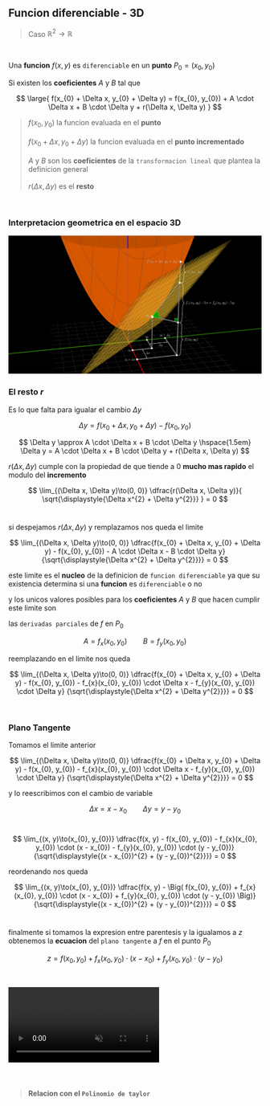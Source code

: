 ## Funcion diferenciable - 3D
> Caso $\mathbb{R}^{2} \to \mathbb{R}$

<br>

Una **funcion** $f(x, y)$ es `diferenciable` en un **punto** $P_{0} = (x_{0}, y_{0})$

Si existen los **coeficientes** $A$ y $B$ tal que

$$
\large{
    f(x_{0} + \Delta x, y_{0} + \Delta y) = f(x_{0}, y_{0}) + A \cdot \Delta x + B \cdot \Delta y  + r(\Delta x, \Delta y)
}
$$

> $f(x_{0}, y_{0})$ la funcion evaluada en el **punto**
> <br><br>
> $f(x_{0} + \Delta x, y_{0} + \Delta y)$ la funcion evaluada en el **punto incrementado**
> <br><br>
> $A$ y $B$ son los **coeficientes** de la `transformacion lineal` que plantea la definicion general
> <br><br>
> $r(\Delta x, \Delta y)$ es el **resto**


<br>

### Interpretacion geometrica en el espacio 3D

![alt](./drawing.png)

### El resto $r$

Es lo que falta para igualar el cambio $\Delta y$

$$
\Delta y =  f(x_{0} + \Delta x, y_{0} + \Delta y) - f(x_{0}, y_{0})
$$

$$
\Delta y \approx A \cdot \Delta x + B \cdot \Delta y    
\hspace{1.5em}
\Delta y = A \cdot \Delta x + B \cdot \Delta y + r(\Delta x, \Delta y) 
$$


$r(\Delta x, \Delta y)$  cumple con la propiedad de que tiende a $0$ **mucho mas rapido** el modulo del **incremento**

$$
\lim_{(\Delta x, \Delta y)\to(0, 0)}
\dfrac{r(\Delta x, \Delta y)}{
    \sqrt{\displaystyle{\Delta x^{2} + \Delta y^{2}}}
} = 0
$$
<br>

si despejamos $r(\Delta x, \Delta y)$ y remplazamos nos queda el limite

$$
\lim_{(\Delta x, \Delta y)\to(0, 0)} \dfrac{f(x_{0} + \Delta x, y_{0} + \Delta y) - f(x_{0}, y_{0}) - A \cdot \Delta x - B \cdot \Delta y}
{\sqrt{\displaystyle{\Delta x^{2} + \Delta y^{2}}}} = 0
$$

este limite es el **nucleo** de la definicion de `funcion diferenciable` ya que su existencia determina si una **funcion** es `diferenciable` o no

y los unicos valores posibles para los **coeficientes** $A$ y $B$ que hacen cumplir este limite son

las `derivadas parciales` de $f$ en $P_{0}$

$$
    A = f_{x}(x_{0}, y_{0})
    \hspace{2em}
    B = f_{y}(x_{0}, y_{0})
$$

reemplazando en el limite nos queda

$$
\lim_{(\Delta x, \Delta y)\to(0, 0)} \dfrac{f(x_{0} + \Delta x, y_{0} + \Delta y) - f(x_{0}, y_{0}) - f_{x}(x_{0}, y_{0}) \cdot \Delta x - f_{y}(x_{0}, y_{0}) \cdot \Delta y}
{\sqrt{\displaystyle{\Delta x^{2} + \Delta y^{2}}}} = 0
$$

<br>

### Plano Tangente

Tomamos el limite anterior 

$$
\lim_{(\Delta x, \Delta y)\to(0, 0)} \dfrac{f(x_{0} + \Delta x, y_{0} + \Delta y) - f(x_{0}, y_{0}) - f_{x}(x_{0}, y_{0}) \cdot \Delta x - f_{y}(x_{0}, y_{0}) \cdot \Delta y}
{\sqrt{\displaystyle{\Delta x^{2} + \Delta y^{2}}}} = 0
$$

y lo reescribimos con el cambio de variable

$$
    \Delta x = x - x_{0}
    \hspace{2em}
    \Delta y = y - y_{0}
$$
<br>

$$
\lim_{(x, y)\to(x_{0}, y_{0})} \dfrac{f(x, y) - f(x_{0}, y_{0}) - f_{x}(x_{0}, y_{0}) \cdot (x - x_{0}) - f_{y}(x_{0}, y_{0}) \cdot (y - y_{0})}
{\sqrt{\displaystyle{(x - x_{0})^{2} + (y - y_{0})^{2}}}} = 0
$$

reordenando nos queda

$$
\lim_{(x, y)\to(x_{0}, y_{0})} \dfrac{f(x, y) - \Big( f(x_{0}, y_{0}) + f_{x}(x_{0}, y_{0}) \cdot (x - x_{0}) + f_{y}(x_{0}, y_{0}) \cdot (y - y_{0}) \Big)}
{\sqrt{\displaystyle{(x - x_{0})^{2} + (y - y_{0})^{2}}}} = 0
$$
<br>

finalmente si tomamos la expresion entre parentesis y la igualamos a $z$ obtenemos la **ecuacion** del `plano tangente` a $f$ en el punto $P_{0}$

$$
    z = f(x_{0}, y_{0}) + f_{x}(x_{0}, y_{0}) \cdot (x - x_{0}) + f_{y}(x_{0}, y_{0}) \cdot (y - y_{0})
$$

<br>

<video src="./funcion-diferenciable-3d.mp4" loop autoplay muted controls></video>

<br>

> #### Relacion con el `Polinomio de taylor`